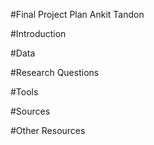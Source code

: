 #Final Project Plan
Ankit Tandon

#Introduction

#Data

#Research Questions

#Tools

#Sources

#Other Resources

